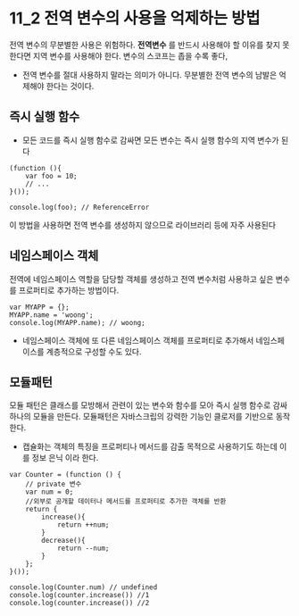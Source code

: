 # 11_2 전역 변수의 사용을 억제하는 방법
전역 변수의 무분별한 사용은 위험하다. **전역변수** 를 반드시 사용해야 할 이유를 찾지 못한다면 지역 변수를 사용해야 한다. 변수의 스코프는 좁을 수록 좋다,
- 전역 변수를 절대 사용하지 말라는 의미가 아니다. 무분별한 전역 변수의 남발은 억제해야 한다는 것이다. 

## 즉시 실행 함수
- 모든 코드를 즉시 실행 함수로 감싸면 모든 변수는 즉시 실행 함수의 지역 변수가 된다 
```
(function (){
    var foo = 10;
    // ...
}());

console.log(foo); // ReferenceError
```
이 방법을 사용하면 전역 변수를 생성하지 않으므로 라이브러리 등에 자주 사용된다

## 네임스페이스 객체
전역에 네임스페이스 역할을 담당할 객체를 생성하고 전역 변수처럼 사용하고 싶은 변수를 프로퍼티로 추가하는 방법이다.
```
var MYAPP = {};
MYAPP.name = 'woong';
console.log(MYAPP.name); // woong;
```

- 네임스페이스 객체에 또 다른 네임스페이스 객체를 프로퍼티로 추가해서 네임스페이스를 계층적으로 구성할 수도 있다.

## 모듈패턴 
모듈 패턴은 클래스를 모방해서 관련이 있는 변수와 함수를 모아 즉시 실행 함수로 감싸 하나의 모듈을 만든다. 모듈패턴은 자바스크립의 강력한 기능인 클로저를 기반으로 동작한다. 
- 캡슐화는 객체의 특징을 프로퍼티나 메서드를 감출 목적으로 사용하기도 하는데 이를 정보 은닉 이라 한다.

```
var Counter = (function () {
    // private 변수
    var num = 0;
    //외부로 공개할 데이터나 메서드를 프로퍼티로 추가한 객체를 반환
    return {
        increase(){
            return ++num;
        }
        decrease(){
            return --num;
        }
    };
}());

console.log(Counter.num) // undefined
console.log(counter.increase()) //1
console.log(counter.increase()) //2

```
